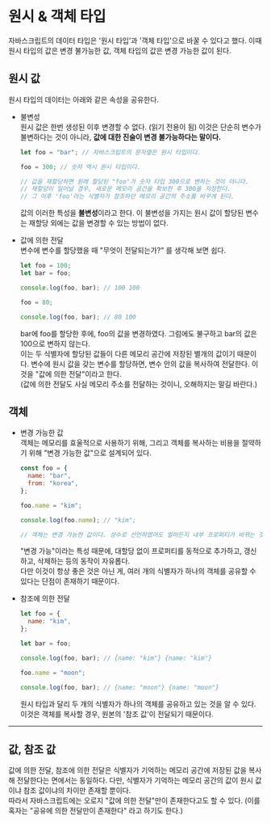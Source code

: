 # 원시 & 객체 타입

자바스크립트의 데이터 타입은 '원시 타입'과 '객체 타입'으로 바꿀 수 있다고 했다.
이때 원시 타입의 값은 변경 불가능한 값, 객체 타입의 값은 변경 가능한 값이 된다.

## 원시 값

원시 타입의 데이터는 아래와 같은 속성을 공유한다.

- 불변성  
   원시 값은 한번 생성된 이후 변경할 수 없다. (읽기 전용이 됨) 이것은 단순히 변수가 불변하다는 것이 아니라, **값에 대한 진술이 변경 불가능하다는 말이다.**

  ```js
  let foo = "bar"; // 자바스크립트의 문자열은 원시 타입이다.

  foo = 300; // 숫자 역시 원시 타입이다.

  // 값을 재할당하면 원래 할당된 "foo"가 숫자 타입 300으로 변하는 것이 아니다.
  // 재할당이 일어날 경우, 새로운 메모리 공간을 확보한 후 300을 저장한다.
  // 그 이후 'foo'라는 식별자가 참조하던 메모리 공간의 주소를 바꾸게 된다.
  ```

  값의 이러한 특성을 **불변성**이라고 한다. 이 불변성을 가지는 원시 값이 할당된 변수는 재할당 외에는 값을 변경할 수 있는 방법이 없다.

- 값에 의한 전달  
   변수에 변수를 할당했을 때 "무엇이 전달되는가?" 를 생각해 보면 쉽다.

  ```js
  let foo = 100;
  let bar = foo;

  console.log(foo, bar); // 100 100

  foo = 80;

  console.log(foo, bar); // 80 100
  ```

  bar에 foo를 할당한 후에, foo의 값을 변경하였다. 그럼에도 불구하고 bar의 값은 100으로 변하지 않는다.  
   이는 두 식별자에 할당된 값들이 다른 메모리 공간에 저장된 별개의 값이기 때문이다. 변수에 원시 값을 갖는 변수를 할당하면, 변수 안의 값을 복사하여 전달한다. 이것을 "값에 의한 전달"이라고 한다.  
   (값에 의한 전달도 사실 메모리 주소를 전달하는 것이니, 오해하지는 말길 바란다.)

## 객체

- 변경 가능한 값  
  객체는 메모리를 효울적으로 사용하기 위해, 그리고 객체를 복사하는 비용을 절약하기 위해 "변경 가능한 값"으로 설계되어 있다.

  ```js
  const foo = {
  	name: "bar",
  	from: "korea",
  };

  foo.name = "kim";

  console.log(foo.name); // "kim";

  // 객체는 변경 가능한 값이다. 상수로 선언하였어도 얼마든지 내부 프로퍼티가 바뀌는 것을 볼 수 있다.
  ```

  "변경 가능"이라는 특성 때문에, 대할당 없이 프로퍼티를 동적으로 추가하고, 갱신하고, 삭제하는 등의 동작이 자유롭다.  
  다만 이것이 항상 좋은 것은 아닌 게, 여러 개의 식별자가 하나의 객체를 공유할 수 있다는 단점이 존재하기 때문이다.

- 참조에 의한 전달

  ```js
  let foo = {
  	name: "kim",
  };

  let bar = foo;

  console.log(foo, bar); // {name: "kim"} {name: "kim"}

  foo.name = "moon";

  console.log(foo, bar); // {name: "moon"} {name: "moon"}
  ```

  원시 타입과 달리 두 개의 식별자가 하나의 객체를 공유하고 있는 것을 알 수 있다. 이것은 객체를 복사할 경우, 원본의 '참조 값'이 전달되기 때문이다.

---

## 값, 참조 값

값에 의한 전달, 참조에 의한 전달은 식별자가 기억하는 메모리 공간에 저장된 값을 복사해 전달한다는 면에서는 동일하다. 다만, 식별자가 기억하는 메모리 공간의 값이 원시 값이냐 참조 값이냐의 차이만 존재할 뿐이다.  
따라서 자바스크립트에는 오로지 "값에 의한 전달"만이 존재한다고도 할 수 있다. (이를 혹자는 "공유에 의한 전달만이 존재한다" 라고 하기도 한다.)
